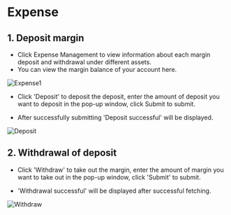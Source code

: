 # Expense

## 1. Deposit margin

- Click Expense Management to view information about each margin deposit and withdrawal under different assets.
- You can view the margin balance of your account here.

![Expense1](/img/docs/Expense1.png)

- Click 'Deposit' to deposit the deposit, enter the amount of deposit you want to deposit in the pop-up window, click Submit to submit.

- After successfully submitting 'Deposit successful' will be displayed.

![Deposit](/img/docs/Expense-d.png)

## 2. Withdrawal of deposit

- Click 'Withdraw' to take out the margin, enter the amount of margin you want to take out in the pop-up window, click 'Submit' to submit.

- 'Withdrawal successful' will be displayed after successful fetching.

![Withdraw](/img/docs/Expense-w.png)
